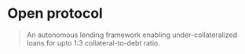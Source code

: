 # Open protocol
> An autonomous lending framework enabling under-collateralized loans for upto 1:3 collateral-to-debt ratio.
